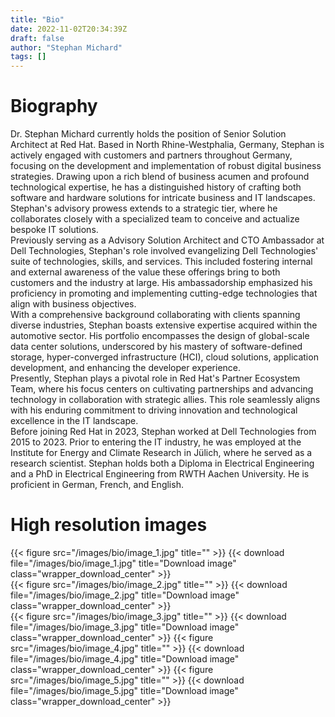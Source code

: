 ```yaml
---
title: "Bio"
date: 2022-11-02T20:34:39Z
draft: false
author: "Stephan Michard"
tags: []
---
```



# Biography
Dr. Stephan Michard currently holds the position of Senior Solution Architect at Red Hat. Based in North Rhine-Westphalia, Germany, Stephan is actively engaged with customers and partners throughout Germany, focusing on the development and implementation of robust digital business strategies. Drawing upon a rich blend of business acumen and profound technological expertise, he has a distinguished history of crafting both software and hardware solutions for intricate business and IT landscapes. Stephan's advisory prowess extends to a strategic tier, where he collaborates closely with a specialized team to conceive and actualize bespoke IT solutions.  
Previously serving as a Advisory Solution Architect and CTO Ambassador at Dell Technologies, Stephan's role involved evangelizing Dell Technologies' suite of technologies, skills, and services. This included fostering internal and external awareness of the value these offerings bring to both customers and the industry at large. His ambassadorship emphasized his proficiency in promoting and implementing cutting-edge technologies that align with business objectives.  
With a comprehensive background collaborating with clients spanning diverse industries, Stephan boasts extensive expertise acquired within the automotive sector. His portfolio encompasses the design of global-scale data center solutions, underscored by his mastery of software-defined storage, hyper-converged infrastructure (HCI), cloud solutions, application development, and enhancing the developer experience.  
Presently, Stephan plays a pivotal role in Red Hat's Partner Ecosystem Team, where his focus centers on cultivating partnerships and advancing technology in collaboration with strategic allies. This role seamlessly aligns with his enduring commitment to driving innovation and technological excellence in the IT landscape.  
Before joining Red Hat in 2023, Stephan worked at Dell Technologies from 2015 to 2023. Prior to entering the IT industry, he was employed at the Institute for Energy and Climate Research in Jülich, where he served as a research scientist. Stephan holds both a Diploma in Electrical Engineering and a PhD in Electrical Engineering from RWTH Aachen University. He is proficient in German, French, and English.



# High resolution images
{{< figure src="/images/bio/image_1.jpg" title="" >}}
{{< download file="/images/bio/image_1.jpg" title="Download image" class="wrapper_download_center" >}}  
{{< figure src="/images/bio/image_2.jpg" title="" >}}
{{< download file="/images/bio/image_2.jpg" title="Download image" class="wrapper_download_center" >}}  
{{< figure src="/images/bio/image_3.jpg" title="" >}}
{{< download file="/images/bio/image_3.jpg" title="Download image" class="wrapper_download_center" >}} 
{{< figure src="/images/bio/image_4.jpg" title="" >}}
{{< download file="/images/bio/image_4.jpg" title="Download image" class="wrapper_download_center" >}} 
{{< figure src="/images/bio/image_5.jpg" title="" >}}
{{< download file="/images/bio/image_5.jpg" title="Download image" class="wrapper_download_center" >}} 


